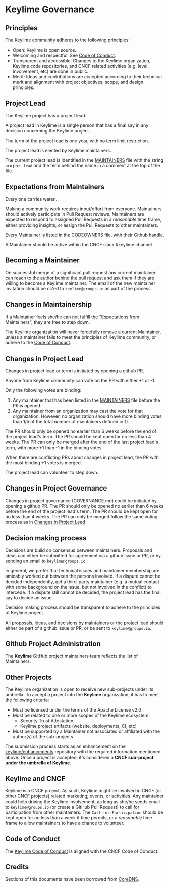 # Keylime Governance

## Principles

The Keylime community adheres to the following principles:

- Open: Keylime is open source.
- Welcoming and respectful: See [Code of Conduct](CODE_OF_CONDUCT.md).
- Transparent and accessible: Changes to the Keylime organization, Keylime code repositories, and CNCF related activities (e.g. level, involvement, etc) are done in public.
- Merit: Ideas and contributions are accepted according to their technical merit and alignment with
  project objectives, scope, and design principles.


## Project Lead

The Keylime project has a project lead.

A project lead in Keylime is a single person that has a final say in any decision
concerning the Keylime project.

The term of the project lead is one year, with no term limit restriction.

The project lead is elected by Keylime maintainers.

The current project lead is identified in the [MAINTAINERS](MAINTAINERS) file with the string
`project lead` and the term behind the name in a comment at the top of the file.

## Expectations from Maintainers

Every one carries water...

Making a community work requires input/effort from everyone. Maintainers should actively
participate in Pull Request reviews. Maintainers are expected to respond to assigned Pull Requests
in a *reasonable* time frame, either providing insights, or assign the Pull Requests to other
maintainers.

Every Maintainer is listed in the
[CODEOWNERS](https://github.com/keylime/Keylime/blob/master/MAINTAINERS)
file, with their Github handle.

A Maintainer should be active within the CNCF slack #keylime channel

## Becoming a Maintainer

On successful merge of a significant pull request any current maintainer can reach
to the author behind the pull request and ask them if they are willing to become a Keylime
maintainer. The email of the new maintainer invitation should be cc'ed to `keylime@groups.io`
as part of the process.

## Changes in Maintainership

If a Maintainer feels she/he can not fulfill the "Expectations from Maintainers", they are free to
step down.

The Keylime organization will never forcefully remove a current Maintainer, unless a maintainer
fails to meet the principles of Keylime community,
or adhere to the [Code of Conduct](CODE_OF_CONDUCT.md).

## Changes in Project Lead

Changes in project lead or term is initiated by opening a github PR.

Anyone from Keylime community can vote on the PR with either +1 or -1.

Only the following votes are binding:
1) Any maintainer that has been listed in the [MAINTAINERS](MAINTAINERS) file before the PR is opened.
2) Any maintainer from an organization may cast the vote for that organization. However, no organization
should have more binding votes than 1/5 of the total number of maintainers defined in 1).

The PR should only be opened no earlier than 6 weeks before the end of the project lead's term.
The PR should be kept open for no less than 4 weeks. The PR can only be merged after the end of the
last project lead's term, with more +1 than -1 in the binding votes.

When there are conflicting PRs about changes in project lead, the PR with the most binding +1 votes is merged.

The project lead can volunteer to step down.

## Changes in Project Governance

Changes in project governance (GOVERNANCE.md) could be initiated by opening a github PR.
The PR should only be opened no earlier than 6 weeks before the end of the project lead's term.
The PR should be kept open for no less than 4 weeks. The PR can only be merged follow the same
voting process as in [Changes in Project Lead](#Changes_in_Project_Lead)

## Decision making process

Decisions are build on consensus between maintainers.
Proposals and ideas can either be submitted for agreement via a github issue or PR,
or by sending an email to `keylime@groups.io`.

In general, we prefer that technical issues and maintainer membership are amicably worked out between the persons involved.
If a dispute cannot be decided independently, get a third-party maintainer (e.g. a mutual contact with some background on the issue, but not involved in the conflict) to intercede.
If a dispute still cannot be decided, the project lead has the final say to
decide an issue.

Decision making process should be transparent to adhere to the principles of
Keylime project.

All proposals, ideas, and decisions by maintainers or the project lead
should either be part of a github issue or PR, or be sent to `keylime@groups.io`.

## Github Project Administration

The __Keylime__ GitHub project maintainers team reflects the list of Maintainers.

## Other Projects

The Keylime organization is open to receive new sub-projects under its umbrella.
To accept a project into the __Keylime__ organization, it has to meet the
following criteria:

- Must be licensed under the terms of the Apache License v2.0
- Must be related to one or more scopes of the Keylime ecosystem:
  - Security Trust Attestation
  - Keylime project artifacts (website, deployments, CI, etc)
- Must be supported by a Maintainer not associated or affiliated with the author(s) of the sub-projects

The submission process starts as an enhancement on the
[keylime/enhancements](https://github.com/keylime/enhancements) repository with the
required information mentioned above. Once a project is accepted, it's
considered a __CNCF sub-project under the umbrella of Keylime__.

## Keylime and CNCF

Keylime is a CNCF project. As such, Keylime might be involved in CNCF (or other CNCF projects) related
marketing, events, or activities. Any maintainer could help driving the Keylime involvement, as long as
she/he sends email to `keylime@groups.io` (or create a GitHub Pull Request) to call for participation
from other maintainers. The `Call for Participation` should be kept open for no less than a week if time
permits, or a _reasonable_ time frame to allow maintainers to have a chance to volunteer.

## Code of Conduct

The [Keylime Code of Conduct](CODE_OF_CONDUCT.md) is aligned with the CNCF Code of Conduct.

## Credits

Sections of this documents have been borrowed from [CoreDNS](https://github.com/coredns/coredns/blob/master/GOVERNANCE.md).
